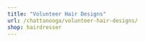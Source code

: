 ```yaml
---
title: "Volunteer Hair Designs"
url: /chattanooga/volunteer-hair-designs/
shop: hairdresser
---
```

